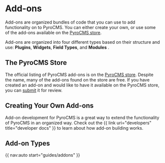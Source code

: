 # Add-ons

Add-ons are organized bundles of code that you can use to add functionality on to PyroCMS. You can either create your own, or use some of the add-ons available on the [PyroCMS store](http://www.pyrocms.com/store). 

Add-ons are organized into four different types based on their structure and use: **Plugins**, **Widgets**, **Field Types**, and **Modules** .

</div>
<div class="doc_content">

## The PyroCMS Store

The official listing of PyroCMS add-ons is on the [PyroCMS store](http://www.pyrocms.com/store). Despite the name, many of the add-ons found on the store are free. If you have created an add-on and would like to have it available on the PyroCMS store, you can [submit](http://www.pyrocms.com/store/add) it for review.

## Creating Your Own Add-ons

Add-on development for PyroCMS is a great way to extend the functionality of PyroCMS in an organized way. Check out the {{ link uri="developers" title="developer docs" }} to learn about how add-on building works.

## Add-on Types

{{ nav:auto start="guides/addons" }}